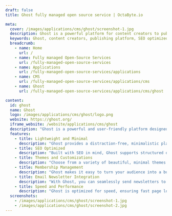 ```yaml
---
draft: false
title: Ghost fully managed open source service | OctaByte.io

meta:
  cover: /images/applications/cms/ghost/screenshot-1.jpg
  description: Ghost is a powerful platform for content creators to publish, share, and grow a business. It offers modern tools for website building, content publishing, newsletters, and paid subscriptions.
  keywords: Ghost, content creators, publishing platform, SEO optimized, newsletters, paid subscriptions, website building, AMP support, membership management, minimalistic CMS, modern tools for creators
  breadcrumb:
    - name: Home
      url: /
    - name: Fully managed Open-Source Services
      url: /fully-managed-open-source-services
    - name: Applications
      url: /fully-managed-open-source-services/applications
    - name: CMS
      url: /fully-managed-open-source-services/applications/cms
    - name: Ghost
      url: /fully-managed-open-source-services/applications/cms/ghost

content:
  id: ghost
  name: Ghost
  logo: /images/applications/cms/ghost/logo.png
  website: https://ghost.org/
  iframe_website: /website/applications/cms/ghost
  description: "Ghost is a powerful and user-friendly platform designed specifically for new-media creators who want to publish, share, and grow their business around high-quality content. With Ghost, users can easily build a professional website, publish articles, send engaging newsletters, and offer paid subscriptions to members. It's the perfect solution for creators looking to focus on their content while leveraging modern tools to expand their reach. Ghost is SEO-optimized, fast, and comes with built-in features like a responsive design, AMP support, and an automatic sitemap generator, all of which contribute to a seamless user experience. Whether you're a writer, blogger, or content marketer, Ghost empowers you to take control of your publishing process, connect with your audience, and grow your online presence effortlessly."
  features:
    - title: Lightweight and Minimal
      description: "Ghost provides a distraction-free, minimalistic platform perfect for writers who want to focus solely on content creation. Unlike bulky CMSs like WordPress, Ghost is designed to be lightweight and optimized for fast performance and SEO."
    - title: SEO Optimized
      description: "Built with SEO in mind, Ghost supports structured data, AMP technology for faster page loading, and an inbuilt sitemap generator that ensures your site is always indexed properly by search engines. Ghost themes are responsive and mobile-friendly, enhancing your visibility on all devices."
    - title: Themes and Customizations
      description: "Choose from a variety of beautiful, minimal themes that are fully responsive and designed for distraction-free reading. Ghost allows you to customize your theme to suit your style and branding, ensuring a unique and engaging user experience."
    - title: Membership Management
      description: "Ghost makes it easy to turn your audience into a business by offering native membership management tools. With integrated signup forms, you can convert anonymous visitors into loyal, logged-in members, enabling you to monetize your content and offer paid subscriptions."
    - title: Email Newsletter Integration
      description: "With Ghost, you can seamlessly send newsletters to your subscribers. The platform offers built-in tools to create and distribute email campaigns, helping you build a dedicated community around your content."
    - title: Speed and Performance
      description: "Ghost is optimized for speed, ensuring fast page load times and a smooth user experience. Its lightweight architecture and SEO enhancements help your website rank higher in search engine results, leading to better visibility and engagement."
  screenshots:
    - /images/applications/cms/ghost/screenshot-1.jpg
    - /images/applications/cms/ghost/screenshot-2.jpg
---
```

